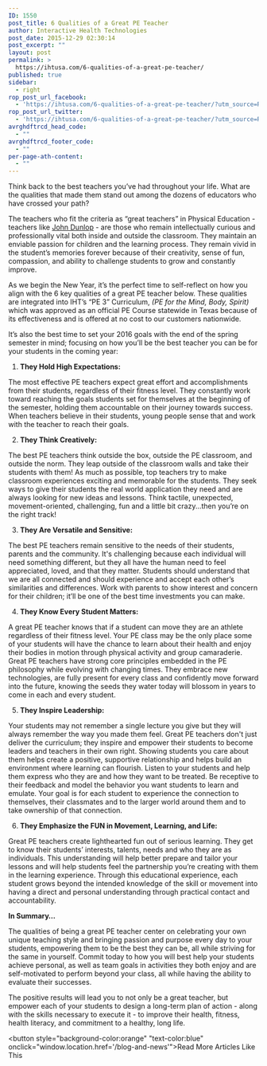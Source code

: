 ```yaml
---
ID: 1550
post_title: 6 Qualities of a Great PE Teacher
author: Interactive Health Technologies
post_date: 2015-12-29 02:30:14
post_excerpt: ""
layout: post
permalink: >
  https://ihtusa.com/6-qualities-of-a-great-pe-teacher/
published: true
sidebar:
  - right
rop_post_url_facebook:
  - 'https://ihtusa.com/6-qualities-of-a-great-pe-teacher/?utm_source=ReviveOldPost&utm_medium=social&utm_campaign=ReviveOldPost'
rop_post_url_twitter:
  - 'https://ihtusa.com/6-qualities-of-a-great-pe-teacher/?utm_source=ReviveOldPost&utm_medium=social&utm_campaign=ReviveOldPost'
avrghdftrcd_head_code:
  - ""
avrghdftrcd_footer_code:
  - ""
per-page-ath-content:
  - ""
---
```

Think back to the best teachers you’ve had throughout your life. What are the qualities that made them stand out among the dozens of educators who have crossed your path?

The teachers who fit the criteria as “great teachers” in Physical Education - teachers like <a href="https://ihtusa.com/the-spirit-system-in-action-a-note-from-a-valued-customer/" target="_blank">John Dunlop</a> - are those who remain intellectually curious and professionally vital both inside and outside the classroom. They maintain an enviable passion for children and the learning process. They remain vivid in the student’s memories forever because of their creativity, sense of fun, compassion, and ability to challenge students to grow and constantly improve.

<!--more-->

As we begin the New Year, it’s the perfect time to self-reflect on how you align with the 6 key qualities of a great PE teacher below. These qualities are integrated into IHT’s “PE 3” Curriculum, <em>(PE for the Mind, Body, Spirit)</em> which was approved as an official PE Course statewide in Texas because of its effectiveness and is offered at no cost to our customers nationwide.

It’s also the best time to set your 2016 goals with the end of the spring semester in mind; focusing on how you’ll be the best teacher you can be for your students in the coming year:
<ol>
	<li><strong> They Hold High Expectations:</strong></li>
</ol>
The most effective PE teachers expect great effort and accomplishments from their students, regardless of their fitness level. They constantly work toward reaching the goals students set for themselves at the beginning of the semester, holding them accountable on their journey towards success. When teachers believe in their students, young people sense that and work with the teacher to reach their goals.
<ol start="2">
	<li><strong> They Think Creatively:</strong></li>
</ol>
The best PE teachers think outside the box, outside the PE classroom, and outside the norm. They leap outside of the classroom walls and take their students with them! As much as possible, top teachers try to make classroom experiences exciting and memorable for the students. They seek ways to give their students the real world application they need and are always looking for new ideas and lessons. Think tactile, unexpected, movement-oriented, challenging, fun and a little bit crazy...then you’re on the right track!
<ol start="3">
	<li><strong> They Are Versatile and Sensitive:</strong></li>
</ol>
The best PE teachers remain sensitive to the needs of their students, parents and the community. It's challenging because each individual will need something different, but they all have the human need to feel appreciated, loved, and that they matter. Students should understand that we are all connected and should experience and accept each other’s similarities and differences. Work with parents to show interest and concern for their children; it’ll be one of the best time investments you can make.
<ol start="4">
	<li><strong> They Know Every Student Matters:</strong></li>
</ol>
A great PE teacher knows that if a student can move they are an athlete regardless of their fitness level. Your PE class may be the only place some of your students will have the chance to learn about their health and enjoy their bodies in motion through physical activity and group camaraderie. Great PE teachers have strong core principles embedded in the PE philosophy while evolving with changing times. They embrace new technologies, are fully present for every class and confidently move forward into the future, knowing the seeds they water today will blossom in years to come in each and every student.
<ol start="5">
	<li><strong> They Inspire Leadership:</strong></li>
</ol>
Your students may not remember a single lecture you give but they will always remember the way you made them feel. Great PE teachers don't just deliver the curriculum; they inspire and empower their students to become leaders and teachers in their own right. Showing students you care about them helps create a positive, supportive relationship and helps build an environment where learning can flourish. Listen to your students and help them express who they are and how they want to be treated. Be receptive to their feedback and model the behavior you want students to learn and emulate. Your goal is for each student to experience the connection to themselves, their classmates and to the larger world around them and to take ownership of that connection.
<ol start="6">
	<li><strong> They Emphasize the FUN in Movement, Learning, and Life:</strong></li>
</ol>
Great PE teachers create lighthearted fun out of serious learning. They get to know their students’ interests, talents, needs and who they are as individuals. This understanding will help better prepare and tailor your lessons and will help students feel the partnership you’re creating with them in the learning experience. Through this educational experience, each student grows beyond the intended knowledge of the skill or movement into having a direct and personal understanding through practical contact and accountability.

<strong>In Summary…</strong>

The qualities of being a great PE teacher center on celebrating your own unique teaching style and bringing passion and purpose every day to your students, empowering them to be the best they can be, all while striving for the same in yourself. Commit today to how you will best help your students achieve personal, as well as team goals in activities they both enjoy and are self-motivated to perform beyond your class, all while having the ability to evaluate their successes.

The positive results will lead you to not only be a great teacher, but empower each of your students to design a long-term plan of action - along with the skills necessary to execute it - to improve their health, fitness, health literacy, and commitment to a healthy, long life.

<button style="background-color:orange" "text-color:blue" onclick="window.location.href='/blog-and-news'">Read More Articles Like This</button>